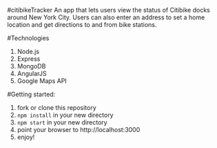 #citibikeTracker
An app that lets users view the status of Citibike docks around New York City. 
Users can also enter an address to set a home location and get directions to and from bike stations.

#Technologies
1. Node.js
2. Express
3. MongoDB
4. AngularJS
5. Google Maps API

#Getting started:
1. fork or clone this repository
2. ```npm install``` in your new directory
3. ```npm start``` in your new directory
4. point your browser to http://localhost:3000
5. enjoy!
